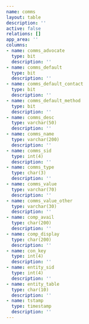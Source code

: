 ```yaml
---
name: comms
layout: table
description: ''
active: false
relations: []
app_area: ''
columns:
- name: comms_advocate
  type: bit
  description: ''
- name: comms_default
  type: bit
  description: ''
- name: comms_default_contact
  type: bit
  description: ''
- name: comms_default_method
  type: bit
  description: ''
- name: comms_desc
  type: varchar(50)
  description: ''
- name: comms_name
  type: varchar(200)
  description: ''
- name: comms_sid
  type: int(4)
  description: ''
- name: comms_type
  type: char(3)
  description: ''
- name: comms_value
  type: varchar(70)
  description: ''
- name: comms_value_other
  type: varchar(30)
  description: ''
- name: comp_avail
  type: char(200)
  description: ''
- name: comp_display
  type: char(200)
  description: ''
- name: con_key
  type: int(4)
  description: ''
- name: entity_sid
  type: int(4)
  description: ''
- name: entity_table
  type: char(10)
  description: ''
- name: tstamp
  type: timestamp
  description: ''
---
```


